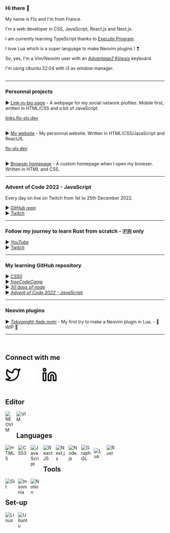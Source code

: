 ### Hi there 👋
My name is Flo and I'm from France.

I'm a web developer in CSS, JavaScript, React.js and Next.js.

I am currently learning TypeScript thanks to <a href="https://www.executeprogram.com" target="_blank">Execute Program</a>.

I love Lua which is a super language to make Neovim plugins !  ❣

So, yes, I'm a Vim/Neovim user with an <i><a href="https://m.media-amazon.com/images/I/818T--WBwvL._AC_SL1500_.jpg" target="_blank">Advantage2 Kinesis</a></i> keyboard.

I'm using Ubuntu 22.04 with i3 as window manager.
<br /><br />

---

### Personnal projects

► <a href="https://github.com/Flo-Slv/link-in-bio" target="_blank">Link-in-bio page</a> - A webpage for my social network profiles. Mobile first, written in HTML/CSS and a bit of JavaScript.

<a href="https://links.flo-slv.dev" target="_blank">links.flo-slv.dev</a>
<br /><br />

► <a href="https://github.com/Flo-Slv/website" target="_blank">My website</a> - My personnal website. Written in HTML/CSS/JavaScript and ReactJS.

<a href="https://flo-slv.dev" target="_blank">flo-slv.dev</a>
<br /><br />

► <a href="https://github.com/Flo-Slv/browser-homepage" target="_blank">Browser homepage</a> - A custom homepage when I open my browser. Written in HTML and CSS.

---

### Advent of Code 2022 - JavaScript

Every day on live on Twitch from 1st to 25th December 2022.

► <i><a href="https://github.com/Flo-Slv/adventOfCode2022" target="_blank">GitHub repo</a></i><br />
► <i><a href="https://www.twitch.tv/lepr3z" target="_blank">Twitch</a></i>

---

### Follow my journey to learn Rust from scratch - 🇫🇷 only

► <i><a href="https://www.youtube.com/playlist?list=PLQ9SIeHxkTS5gDeui5P_wPaOOQNYS0_p-" target="_blank">YouTube</a></i><br />
► <i><a href="https://www.twitch.tv/lepr3z" target="_blank">Twitch</a></i>

---

### My learning GitHub repository

► <i><a href="https://github.com/Flo-Slv/CS50" target="_blank">CS50</a></i><br />
► <i><a href="https://github.com/Flo-Slv/freeCodeCamp" target="_blank">freeCodeCamp</a></i><br />
► <i><a href="https://github.com/Flo-Slv/30DaysOfNode" target="_blank">30 days of node</a></i><br />
► <i><a href="https://github.com/Flo-Slv/adventOfCode2022" target="_blank">Advent of Code 2022 - JavaScript</a></i>

---

### Neovim plugins

► <i>[Tokyonight-fade.nvim](https://github.com/Flo-Slv/Tokyonight-fade.nvim)</i> - My first try to make a Neovim plugin in Lua. -  🚧 WIP 🚧

---
<br />

## Connect with me
[![img_contact](./img/twitter-light.svg)](https://twitter.com/FloSlv1#gh-light-mode-only)
[![img_contact](./img/twitter-dark.svg)](https://twitter.com/FloSlv1#gh-dark-mode-only)
&nbsp;&nbsp;
[![img_contact](./img/linkedin-light.svg)](https://www.linkedin.com/in/flo-slv//#gh-light-mode-only)
[![img_contact](./img/linkedin-dark.svg)](https://www.linkedin.com/in/flo-slv//#gh-dark-mode-only)
<br><br>

## Editor
<img align="left" alt="NEOVIM" width="25px" src="https://upload.wikimedia.org/wikipedia/commons/thumb/0/07/Neovim-mark-flat.svg/1200px-Neovim-mark-flat.svg.png" style="padding-right:10px;" />
<img align="left" alt="VIM" width="30px" src="https://cdn.jsdelivr.net/gh/devicons/devicon/icons/vim/vim-original.svg" style="padding-right:10px;" />
<br><br>

## Languages
<img align="left" alt="HTML5" width="30px" src="https://cdn.jsdelivr.net/gh/devicons/devicon/icons/html5/html5-original.svg" style="padding-right:10px;" />
<img align="left" alt="CSS3" width="30px" src="https://cdn.jsdelivr.net/gh/devicons/devicon/icons/css3/css3-original.svg" style="padding-right:10px; padding-bottom:10px;" />
<img align="left" alt="JavaScript" width="30px" src="https://cdn.jsdelivr.net/gh/devicons/devicon/icons/javascript/javascript-original.svg" style="padding-right:10px;padding-bottom:10px;" />
<img align="left" alt="React JS" width="30px" src="https://cdn.jsdelivr.net/gh/devicons/devicon/icons/react/react-original.svg" style="padding-right:10px;" />
<img align="left" alt="Next.js" width="30px" src="https://cdn.jsdelivr.net/gh/devicons/devicon/icons/nextjs/nextjs-original.svg" style="padding-right:10px;" />
<img align="left" alt="Node.js" width="30px" src="https://cdn.jsdelivr.net/gh/devicons/devicon/icons/nodejs/nodejs-original.svg" style="padding-right:10px;" />
<img align="left" alt="GraphQL" width="30px" src="https://cdn.jsdelivr.net/gh/devicons/devicon/icons/graphql/graphql-plain.svg" style="padding-right:10px;" />
<img align="left" alt="Lua" width="30px" src="https://cdn.jsdelivr.net/gh/devicons/devicon/icons/lua/lua-original-wordmark.svg" style="padding-right:10px;padding-top:10px;" />
<img align="left" alt="Rust" width="30px" src="https://prev.rust-lang.org/logos/rust-logo-512x512.png" style="padding-right:10px;" />
<br><br>

## Tools
<img align="left" alt="Git" width="30px" src="https://cdn.jsdelivr.net/gh/devicons/devicon/icons/git/git-original.svg" style="padding-right:10px;" />
<img align="left" alt="Insomnia" width="30px" src="https://seeklogo.com/images/I/insomnia-logo-A35E09EB19-seeklogo.com.png" style="padding-right:10px;" />
<img align="left" alt="Notion" width="30px" src="https://upload.wikimedia.org/wikipedia/commons/thumb/e/e9/Notion-logo.svg/2048px-Notion-logo.svg.png" style="padding-right:10px;" />
<br><br>

## Set-up
<img align="left" alt="Linux" width="30px" src="https://cdn.jsdelivr.net/gh/devicons/devicon/icons/linux/linux-original.svg" style="padding-right:10px;" />
<img align="left" alt="Ubuntu" width="30px" src="https://cdn.jsdelivr.net/gh/devicons/devicon/icons/ubuntu/ubuntu-plain.svg" style="padding-right:10px;" />
